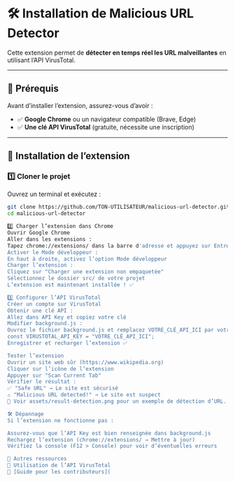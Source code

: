 # 🛠 Installation de Malicious URL Detector

Cette extension permet de **détecter en temps réel les URL malveillantes** en utilisant l’API VirusTotal.

---

## 📌 Prérequis
Avant d’installer l’extension, assurez-vous d’avoir :
- ✅ **Google Chrome** ou un navigateur compatible (Brave, Edge)
- ✅ **Une clé API VirusTotal** (gratuite, nécessite une inscription)

---

## 🔧 **Installation de l’extension**
### **1️⃣ Cloner le projet**
Ouvrez un terminal et exécutez :
```bash
git clone https://github.com/TON-UTILISATEUR/malicious-url-detector.git
cd malicious-url-detector

2️⃣ Charger l’extension dans Chrome
Ouvrir Google Chrome
Aller dans les extensions :
Tapez chrome://extensions/ dans la barre d'adresse et appuyez sur Entrée
Activer le Mode développeur :
En haut à droite, activez l’option Mode développeur
Charger l’extension :
Cliquez sur "Charger une extension non empaquetée"
Sélectionnez le dossier src/ de votre projet
L’extension est maintenant installée ! ✅

3️⃣ Configurer l’API VirusTotal
Créer un compte sur VirusTotal
Obtenir une clé API :
Allez dans API Key et copiez votre clé
Modifier background.js :
Ouvrez le fichier background.js et remplacez VOTRE_CLÉ_API_ICI par votre clé API :
const VIRUSTOTAL_API_KEY = "VOTRE_CLÉ_API_ICI";
Enregistrer et recharger l’extension ✅

Tester l’extension
Ouvrir un site web sûr (https://www.wikipedia.org)
Cliquer sur l’icône de l’extension
Appuyer sur "Scan Current Tab"
Vérifier le résultat :
✅ "Safe URL" → Le site est sécurisé
⚠️ "Malicious URL detected!" → Le site est suspect
📸 Voir assets/result-detection.png pour un exemple de détection d’URL.

🛠 Dépannage
Si l’extension ne fonctionne pas :

Assurez-vous que l’API Key est bien renseignée dans background.js
Rechargez l’extension (chrome://extensions/ → Mettre à jour)
Vérifiez la console (F12 > Console) pour voir d’éventuelles erreurs

📖 Autres ressources
📌 Utilisation de l’API VirusTotal
📌 [Guide pour les contributeurs](